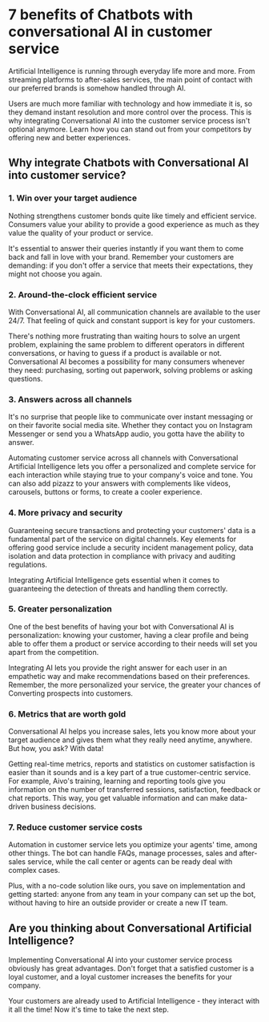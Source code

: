 # **7 benefits of Chatbots with conversational AI in customer service**

‍Artificial Intelligence is running through everyday life more and more. From streaming platforms to after-sales services, the main point of contact with our preferred brands is somehow handled through AI.

Users are much more familiar with technology and how immediate it is, so they demand instant resolution and more control over the process. This is why integrating Conversational AI into the customer service process isn't optional anymore. Learn how you can stand out from your competitors by offering new and better experiences.

## **Why integrate Chatbots with Conversational AI into customer service?**

### **1. Win over your target audience**
Nothing strengthens customer bonds quite like timely and efficient service. Consumers value your ability to provide a good experience as much as they value the quality of your product or service.

It's essential to answer their queries instantly if you want them to come back and fall in love with your brand. Remember your customers are demanding: if you don't offer a service that meets their expectations, they might not choose you again.

### **2. Around-the-clock efficient service**
With Conversational AI, all communication channels are available to the user 24/7. That feeling of quick and constant support is key for your customers.

There's nothing more frustrating than waiting hours to solve an urgent problem, explaining the same problem to different operators in different conversations, or having to guess if a product is available or not. Conversational AI becomes a possibility for many consumers whenever they need: purchasing, sorting out paperwork, solving problems or asking questions.

### **3. Answers across all channels**
It's no surprise that people like to communicate over instant messaging or on their favorite social media site. Whether they contact you on Instagram Messenger or send you a WhatsApp audio, you gotta have the ability to answer.

Automating customer service across all channels with Conversational Artificial Intelligence lets you offer a personalized and complete service for each interaction while staying true to your company's voice and tone. You can also add pizazz to your answers with complements like videos, carousels, buttons or forms, to create a cooler experience.

### **4. More privacy and security**
Guaranteeing secure transactions and protecting your customers' data is a fundamental part of the service on digital channels. Key elements for offering good service include a security incident management policy, data isolation and data protection in compliance with privacy and auditing regulations.

Integrating Artificial Intelligence gets essential when it comes to guaranteeing the detection of threats and handling them correctly.

### **5. Greater personalization**
One of the best benefits of having your bot with Conversational AI is personalization: knowing your customer, having a clear profile and being able to offer them a product or service according to their needs will set you apart from the competition. 

Integrating AI lets you provide the right answer for each user in an empathetic way and make recommendations based on their preferences. Remember, the more personalized your service, the greater your chances of Converting prospects into customers.

### **6. Metrics that are worth gold**
Conversational AI helps you increase sales, lets you know more about your target audience and gives them what they really need anytime, anywhere. But how, you ask? With data!

Getting real-time metrics, reports and statistics on customer satisfaction is easier than it sounds and is a key part of a true customer-centric service. For example, Aivo's training, learning and reporting tools give you information on the number of transferred sessions, satisfaction, feedback or chat reports. This way, you get valuable information and can make data-driven business decisions.


### **7. Reduce customer service costs**
Automation in customer service lets you optimize your agents' time, among other things. The bot can handle FAQs, manage processes, sales and after-sales service, while the call center or agents can be ready deal with complex cases.

Plus, with a no-code solution like ours, you save on implementation and getting started: anyone from any team in your company can set up the bot, without having to hire an outside provider or create a new IT team.


## **Are you thinking about Conversational Artificial Intelligence?**

Implementing Conversational AI into your customer service process obviously has great advantages. Don't forget that a satisfied customer is a loyal customer, and a loyal customer increases the benefits for your company.

Your customers are already used to Artificial Intelligence - they interact with it all the time! Now it's time to take the next step.